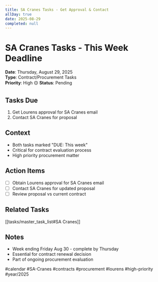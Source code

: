 ```yaml
---
title: SA Cranes Tasks - Get Approval & Contact
allDay: true
date: 2025-08-29
completed: null
---
```


# SA Cranes Tasks - This Week Deadline

**Date**: Thursday, August 29, 2025  
**Type**: Contract/Procurement Tasks  
**Priority**: High 🟡
**Status**: Pending

## Tasks Due
1. Get Lourens approval for SA Cranes email
2. Contact SA Cranes for proposal

## Context
- Both tasks marked "DUE: This week" 
- Critical for contract evaluation process
- High priority procurement matter

## Action Items
- [ ] Obtain Lourens approval for SA Cranes email
- [ ] Contact SA Cranes for updated proposal
- [ ] Review proposal vs current contract

## Related Tasks
[[tasks/master_task_list#SA Cranes]]

## Notes
- Week ending Friday Aug 30 - complete by Thursday
- Essential for contract renewal decision
- Part of ongoing procurement evaluation

#calendar #SA-Cranes #contracts #procurement #lourens #high-priority #year/2025